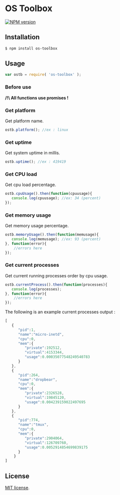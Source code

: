 OS Toolbox
==========
[![NPM version][npm-image]][npm-url]

## Installation
``` bash
$ npm install os-toolbox
```

## Usage

``` javascript
var ostb = require( 'os-toolbox' );
```

### Before use 
**/!\ All functions use promises !**

### Get platform
Get platform name.
``` javascript
ostb.platform(); //ex : linux
```

### Get uptime
Get system uptime in millis.
``` javascript
ostb.uptime(); //ex : 419419
```

### Get CPU load
Get cpu load percentage.
``` javascript
ostb.cpuUsage().then(function(cpuusage){
   console.log(cpuusage); //ex: 34 (percent)
});
```

### Get memory usage
Get memory usage percentage.
``` javascript
ostb.memoryUsage().then(function(memusage){
   console.log(memusage); //ex: 93 (percent)
}, function(error){
    //errors here
});
```

### Get current processes
Get current running processes order by cpu usage.
``` javascript
ostb.currentProcess().then(function(processes){
   console.log(processes);
}, function(error){
    //errors here
});
```

The following is an example current processes output :

``` javascript
[
   {
      "pid":1,
      "name":"micro-inetd",
      "cpu":0,
      "mem":{
         "private":192512,
         "virtual":4153344,
         "usage":0.00035077548249540783
      }
   },
   {
      "pid":264,
      "name":"dropbear",
      "cpu":0,
      "mem":{
         "private":2326528,
         "virtual":19845120,
         "usage":0.004239159022497695
      }
   },
   {
      "pid":774,
      "name":"tmux",
      "cpu":0,
      "mem":{
         "private":2904064,
         "virtual":126709760,
         "usage":0.0052914854699839175
      }
	}
]
```

## License

[MIT license](http://opensource.org/licenses/MIT). 

[npm-image]: https://img.shields.io/npm/v/os-toolbox.svg
[npm-url]: https://www.npmjs.com/package/os-toolbox
